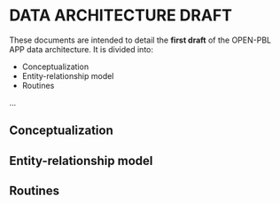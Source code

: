 # DATA ARCHITECTURE DRAFT   

These documents are intended to detail the **first draft** of the OPEN-PBL APP data architecture. It is divided into:
* Conceptualization
* Entity-relationship model
* Routines

...
## Conceptualization


## Entity-relationship model


## Routines

